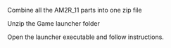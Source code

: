 Combine all the AM2R_11 parts into one zip file

Unzip the Game launcher folder

Open the launcher executable and follow instructions.
